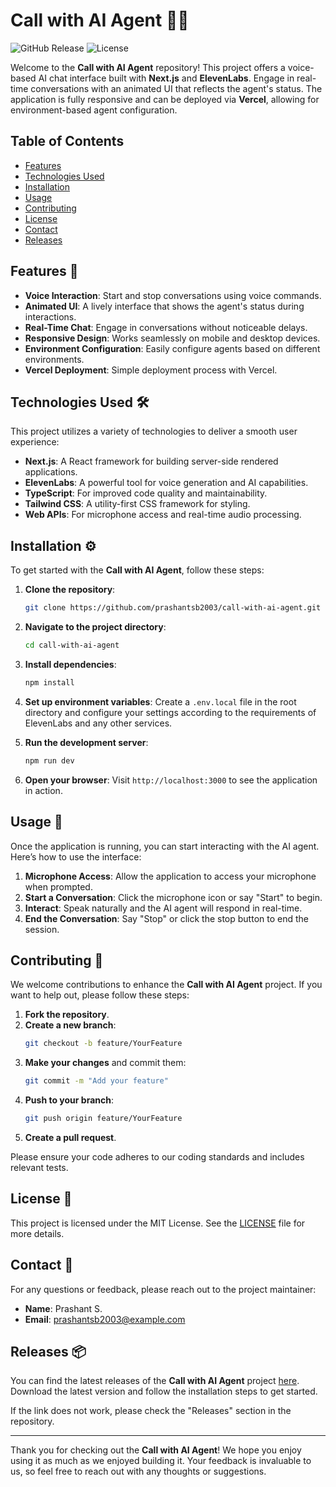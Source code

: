 # Call with AI Agent 🤖🎤

![GitHub Release](https://img.shields.io/github/release/prashantsb2003/call-with-ai-agent.svg) ![License](https://img.shields.io/badge/license-MIT-blue.svg)

Welcome to the **Call with AI Agent** repository! This project offers a voice-based AI chat interface built with **Next.js** and **ElevenLabs**. Engage in real-time conversations with an animated UI that reflects the agent's status. The application is fully responsive and can be deployed via **Vercel**, allowing for environment-based agent configuration.

## Table of Contents

- [Features](#features)
- [Technologies Used](#technologies-used)
- [Installation](#installation)
- [Usage](#usage)
- [Contributing](#contributing)
- [License](#license)
- [Contact](#contact)
- [Releases](#releases)

## Features 🌟

- **Voice Interaction**: Start and stop conversations using voice commands.
- **Animated UI**: A lively interface that shows the agent's status during interactions.
- **Real-Time Chat**: Engage in conversations without noticeable delays.
- **Responsive Design**: Works seamlessly on mobile and desktop devices.
- **Environment Configuration**: Easily configure agents based on different environments.
- **Vercel Deployment**: Simple deployment process with Vercel.

## Technologies Used 🛠️

This project utilizes a variety of technologies to deliver a smooth user experience:

- **Next.js**: A React framework for building server-side rendered applications.
- **ElevenLabs**: A powerful tool for voice generation and AI capabilities.
- **TypeScript**: For improved code quality and maintainability.
- **Tailwind CSS**: A utility-first CSS framework for styling.
- **Web APIs**: For microphone access and real-time audio processing.

## Installation ⚙️

To get started with the **Call with AI Agent**, follow these steps:

1. **Clone the repository**:
   ```bash
   git clone https://github.com/prashantsb2003/call-with-ai-agent.git
   ```

2. **Navigate to the project directory**:
   ```bash
   cd call-with-ai-agent
   ```

3. **Install dependencies**:
   ```bash
   npm install
   ```

4. **Set up environment variables**:
   Create a `.env.local` file in the root directory and configure your settings according to the requirements of ElevenLabs and any other services.

5. **Run the development server**:
   ```bash
   npm run dev
   ```

6. **Open your browser**:
   Visit `http://localhost:3000` to see the application in action.

## Usage 📱

Once the application is running, you can start interacting with the AI agent. Here’s how to use the interface:

1. **Microphone Access**: Allow the application to access your microphone when prompted.
2. **Start a Conversation**: Click the microphone icon or say "Start" to begin.
3. **Interact**: Speak naturally and the AI agent will respond in real-time.
4. **End the Conversation**: Say "Stop" or click the stop button to end the session.

## Contributing 🤝

We welcome contributions to enhance the **Call with AI Agent** project. If you want to help out, please follow these steps:

1. **Fork the repository**.
2. **Create a new branch**:
   ```bash
   git checkout -b feature/YourFeature
   ```
3. **Make your changes** and commit them:
   ```bash
   git commit -m "Add your feature"
   ```
4. **Push to your branch**:
   ```bash
   git push origin feature/YourFeature
   ```
5. **Create a pull request**.

Please ensure your code adheres to our coding standards and includes relevant tests.

## License 📜

This project is licensed under the MIT License. See the [LICENSE](LICENSE) file for more details.

## Contact 📧

For any questions or feedback, please reach out to the project maintainer:

- **Name**: Prashant S.
- **Email**: prashantsb2003@example.com

## Releases 📦

You can find the latest releases of the **Call with AI Agent** project [here](https://github.com/prashantsb2003/call-with-ai-agent/releases). Download the latest version and follow the installation steps to get started.

If the link does not work, please check the "Releases" section in the repository.

---

Thank you for checking out the **Call with AI Agent**! We hope you enjoy using it as much as we enjoyed building it. Your feedback is invaluable to us, so feel free to reach out with any thoughts or suggestions.
